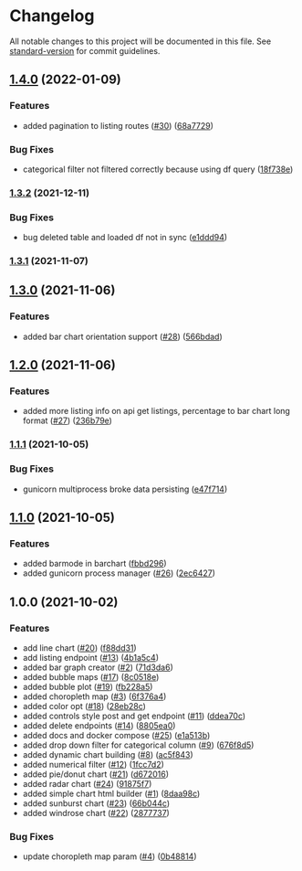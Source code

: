 # Changelog

All notable changes to this project will be documented in this file. See [standard-version](https://github.com/conventional-changelog/standard-version) for commit guidelines.

## [1.4.0](https://github.com/alphinside/iframe-chart-builder/compare/v1.3.2...v1.4.0) (2022-01-09)


### Features

* added pagination to listing routes ([#30](https://github.com/alphinside/iframe-chart-builder/issues/30)) ([68a7729](https://github.com/alphinside/iframe-chart-builder/commit/68a772909a463aedda02139c6dd311bdf5937a06))


### Bug Fixes

* categorical filter not filtered correctly because using df query ([18f738e](https://github.com/alphinside/iframe-chart-builder/commit/18f738e0fb9050836d471146c3ff8aab452cb526))

### [1.3.2](https://github.com/alphinside/iframe-chart-builder/compare/v1.3.1...v1.3.2) (2021-12-11)


### Bug Fixes

* bug deleted table and loaded df not in sync ([e1ddd94](https://github.com/alphinside/iframe-chart-builder/commit/e1ddd94c53d2e832259c2c299e47a0f2a846bba1))

### [1.3.1](https://github.com/alphinside/iframe-chart-builder/compare/v1.3.0...v1.3.1) (2021-11-07)

## [1.3.0](https://github.com/alphinside/iframe-chart-builder/compare/v1.2.0...v1.3.0) (2021-11-06)


### Features

* added bar chart orientation support ([#28](https://github.com/alphinside/iframe-chart-builder/issues/28)) ([566bdad](https://github.com/alphinside/iframe-chart-builder/commit/566bdad4df3f922eca1fda95e3b7dca8096e4db6))

## [1.2.0](https://github.com/alphinside/iframe-chart-builder/compare/v1.1.1...v1.2.0) (2021-11-06)


### Features

* added more listing info on api get listings, percentage to bar chart long format ([#27](https://github.com/alphinside/iframe-chart-builder/issues/27)) ([236b79e](https://github.com/alphinside/iframe-chart-builder/commit/236b79e93c85eaff6ca1ae15cb1525dc83174ca7))

### [1.1.1](https://github.com/alphinside/iframe-chart-builder/compare/v1.1.0...v1.1.1) (2021-10-05)


### Bug Fixes

* gunicorn multiprocess broke data persisting ([e47f714](https://github.com/alphinside/iframe-chart-builder/commit/e47f714c43a1fff2f33adfb25835c9a2b7df5a9c))

## [1.1.0](https://github.com/alphinside/iframe-chart-builder/compare/v1.0.0...v1.1.0) (2021-10-05)


### Features

* added barmode in barchart ([fbbd296](https://github.com/alphinside/iframe-chart-builder/commit/fbbd29689d598c6b33e8338935ed8735dceab280))
* added gunicorn process manager ([#26](https://github.com/alphinside/iframe-chart-builder/issues/26)) ([2ec6427](https://github.com/alphinside/iframe-chart-builder/commit/2ec6427623f24d83f32128db8b78a322b386540e))

## 1.0.0 (2021-10-02)


### Features

* add line chart ([#20](https://github.com/alphinside/iframe-chart-builder/issues/20)) ([f88dd31](https://github.com/alphinside/iframe-chart-builder/commit/f88dd31ddb75c32ccc26b1f092716065ee4e1dfb))
* add listing endpoint ([#13](https://github.com/alphinside/iframe-chart-builder/issues/13)) ([4b1a5c4](https://github.com/alphinside/iframe-chart-builder/commit/4b1a5c4268b082426134a93820a605594eddb02a))
* added bar graph creator ([#2](https://github.com/alphinside/iframe-chart-builder/issues/2)) ([71d3da6](https://github.com/alphinside/iframe-chart-builder/commit/71d3da669d31349191b1004107dcb1818ec5c22b))
* added bubble maps ([#17](https://github.com/alphinside/iframe-chart-builder/issues/17)) ([8c0518e](https://github.com/alphinside/iframe-chart-builder/commit/8c0518ef5f514b78aa9e011d104c94fafa0f19c9))
* added bubble plot ([#19](https://github.com/alphinside/iframe-chart-builder/issues/19)) ([fb228a5](https://github.com/alphinside/iframe-chart-builder/commit/fb228a57921a1d2e0aa54fcdf91caacec52d5c5f))
* added choropleth map ([#3](https://github.com/alphinside/iframe-chart-builder/issues/3)) ([6f376a4](https://github.com/alphinside/iframe-chart-builder/commit/6f376a412a23cc4d7f55083e4e6609b7e8e4d232))
* added color opt ([#18](https://github.com/alphinside/iframe-chart-builder/issues/18)) ([28eb28c](https://github.com/alphinside/iframe-chart-builder/commit/28eb28cecd69c15b6c1e5c5ceeb1ddccc308715b))
* added controls style post and get endpoint ([#11](https://github.com/alphinside/iframe-chart-builder/issues/11)) ([ddea70c](https://github.com/alphinside/iframe-chart-builder/commit/ddea70cb1b1619f4e6139227c03b7f4b0d1524d8))
* added delete endpoints ([#14](https://github.com/alphinside/iframe-chart-builder/issues/14)) ([8805ea0](https://github.com/alphinside/iframe-chart-builder/commit/8805ea017effb99aa1f031ab1fa6697484ca99b7))
* added docs and docker compose ([#25](https://github.com/alphinside/iframe-chart-builder/issues/25)) ([e1a513b](https://github.com/alphinside/iframe-chart-builder/commit/e1a513b84e9347c3c33428ed7376477e2a48adff))
* added drop down filter for categorical column ([#9](https://github.com/alphinside/iframe-chart-builder/issues/9)) ([676f8d5](https://github.com/alphinside/iframe-chart-builder/commit/676f8d5f026e6c6f25f337a21d89a74a917ea8fb))
* added dynamic chart building ([#8](https://github.com/alphinside/iframe-chart-builder/issues/8)) ([ac5f843](https://github.com/alphinside/iframe-chart-builder/commit/ac5f843a4cb709f5cf9118a725b22945d4cd3029))
* added numerical filter ([#12](https://github.com/alphinside/iframe-chart-builder/issues/12)) ([1fcc7d2](https://github.com/alphinside/iframe-chart-builder/commit/1fcc7d2f4beb8228171bee76db559dd8701195fa))
* added pie/donut chart ([#21](https://github.com/alphinside/iframe-chart-builder/issues/21)) ([d672016](https://github.com/alphinside/iframe-chart-builder/commit/d672016512e2c6125d04fc52ba19d074372c59bf))
* added radar chart ([#24](https://github.com/alphinside/iframe-chart-builder/issues/24)) ([91875f7](https://github.com/alphinside/iframe-chart-builder/commit/91875f7e6798a91c69ecced3642535fe6a6b45a8))
* added simple chart html builder ([#1](https://github.com/alphinside/iframe-chart-builder/issues/1)) ([8daa98c](https://github.com/alphinside/iframe-chart-builder/commit/8daa98c6428243a5ed24315e2067b17b0e6e7df5))
* added sunburst chart ([#23](https://github.com/alphinside/iframe-chart-builder/issues/23)) ([66b044c](https://github.com/alphinside/iframe-chart-builder/commit/66b044c4d4c93cafe9a5563fa39d1eb56f4d060c))
* added windrose chart ([#22](https://github.com/alphinside/iframe-chart-builder/issues/22)) ([2877737](https://github.com/alphinside/iframe-chart-builder/commit/2877737347058cd926e070922488b5f6d84441fb))


### Bug Fixes

* update choropleth map param ([#4](https://github.com/alphinside/iframe-chart-builder/issues/4)) ([0b48814](https://github.com/alphinside/iframe-chart-builder/commit/0b488145a198cb9178578c8728ec2f8d250dd1f0))
